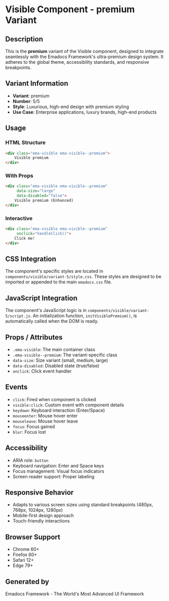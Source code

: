 # Visible Component - premium Variant

## Description
This is the **premium** variant of the Visible component, designed to integrate seamlessly with the Emadocs Framework's ultra-premium design system. It adheres to the global theme, accessibility standards, and responsive breakpoints.

## Variant Information
- **Variant**: premium
- **Number**: 5/5
- **Style**: Luxurious, high-end design with premium styling
- **Use Case**: Enterprise applications, luxury brands, high-end products

## Usage

### HTML Structure
```html
<div class="ema-visible ema-visible--premium">
    Visible premium
</div>
```

### With Props
```html
<div class="ema-visible ema-visible--premium" 
     data-size="large" 
     data-disabled="false">
    Visible premium (Enhanced)
</div>
```

### Interactive
```html
<div class="ema-visible ema-visible--premium" 
     onclick="handleClick()">
    Click me!
</div>
```

## CSS Integration
The component's specific styles are located in `components/visible/variant-5/style.css`. These styles are designed to be imported or appended to the main `emadocs.css` file.

## JavaScript Integration
The component's JavaScript logic is in `components/visible/variant-5/script.js`. An initialization function, `initVisiblePremium()`, is automatically called when the DOM is ready.

## Props / Attributes
- `.ema-visible`: The main container class
- `.ema-visible--premium`: The variant-specific class
- `data-size`: Size variant (small, medium, large)
- `data-disabled`: Disabled state (true/false)
- `onclick`: Click event handler

## Events
- `click`: Fired when component is clicked
- `visible:click`: Custom event with component details
- `keydown`: Keyboard interaction (Enter/Space)
- `mouseenter`: Mouse hover enter
- `mouseleave`: Mouse hover leave
- `focus`: Focus gained
- `blur`: Focus lost

## Accessibility
- ARIA role: `button`
- Keyboard navigation: Enter and Space keys
- Focus management: Visual focus indicators
- Screen reader support: Proper labeling

## Responsive Behavior
- Adapts to various screen sizes using standard breakpoints (480px, 768px, 1024px, 1280px)
- Mobile-first design approach
- Touch-friendly interactions

## Browser Support
- Chrome 60+
- Firefox 60+
- Safari 12+
- Edge 79+

## Generated by
Emadocs Framework - The World's Most Advanced UI Framework
